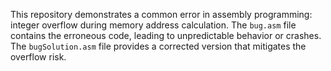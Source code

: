 This repository demonstrates a common error in assembly programming: integer overflow during memory address calculation. The `bug.asm` file contains the erroneous code, leading to unpredictable behavior or crashes. The `bugSolution.asm` file provides a corrected version that mitigates the overflow risk.